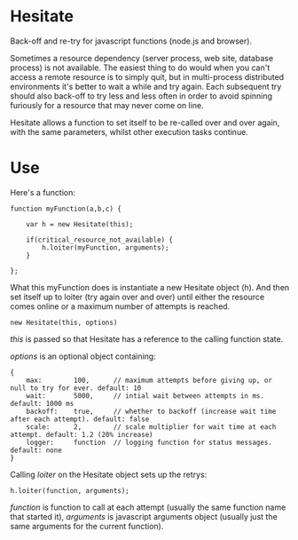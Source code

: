 # Hesitate

Back-off and re-try for javascript functions (node.js and browser).

Sometimes a resource dependency (server process, web site, database process) is not available. The easiest thing to do would when you can't access a remote resource is to simply quit, but in multi-process distributed environments it's better to wait a while and try again. Each subsequent try should also back-off to try less and less often in order to avoid spinning furiously for a resource that may never come on line.

Hesitate allows a function to set itself to be re-called over and over again, with the same parameters, whilst other execution tasks continue.

# Use

Here's a function:

    function myFunction(a,b,c) { 

        var h = new Hesitate(this);

        if(critical_resource_not_available) {
            h.loiter(myFunction, arguments);
        }

    };

What this myFunction does is instantiate a new Hesitate object (h). And then set itself up to loiter (try again over and over) until either the resource comes online or a maximum number of attempts is reached.

    new Hesitate(this, options)

_this_ is passed so that Hesitate has a reference to the calling function state.

_options_ is an optional object containing:

    { 
        max:        100,      // maximum attempts before giving up, or null to try for ever. default: 10
        wait:       5000,     // intial wait between attempts in ms. default: 1000 ms
        backoff:    true,     // whether to backoff (increase wait time after each attempt). default: false
        scale:      2,        // scale multiplier for wait time at each attempt. default: 1.2 (20% increase)
        logger:     function  // logging function for status messages. default: none
    }

Calling _loiter_ on the Hesitate object sets up the retrys:

    h.loiter(function, arguments);

_function_ is function to call at each attempt (usually the same function name that started it), _arguments_ is javascript arguments object (usually just the same arguments for the current function).


